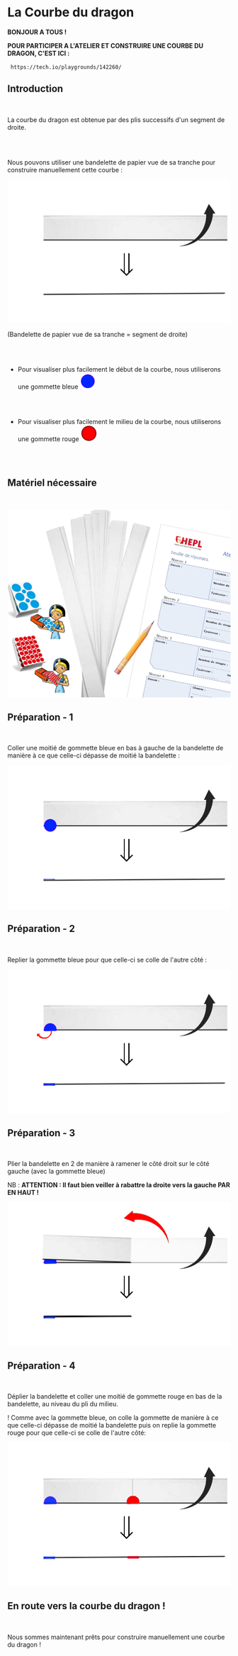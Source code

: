 # La Courbe du dragon

**BONJOUR A TOUS !**

**POUR PARTICIPER A L'ATELIER ET CONSTRUIRE UNE COURBE DU DRAGON, C'EST ICI :**

```
 https://tech.io/playgrounds/142260/
```

## Introduction

<br>

La courbe du dragon est obtenue par des plis successifs d'un segment de droite.

<br><br>

Nous pouvons utiliser une bandelette de papier vue de sa tranche pour construire manuellement cette courbe :

![BandePapierTranche](img/bandePapierTranche.png)

(Bandelette de papier vue de sa tranche = segment de droite)

<br><br>

- Pour visualiser plus facilement le début de la courbe, nous utiliserons une gommette bleue ![gommetteBleue](img/gommetteB.png)

<br><br>

- Pour visualiser plus facilement le milieu de la courbe, nous utiliserons une gommette rouge ![gommetteRouge](img/gommetteR.png)

<br><br>

## Matériel nécessaire

<br>

![Matos](img/matos.png)

## Préparation - 1

<br>

Coller une moitié de gommette bleue en bas à gauche de la bandelette de manière à ce que celle-ci dépasse de moitié la bandelette :

![Prepa2](img/prepa1.png)

## Préparation - 2

<br>

Replier la gommette bleue pour que celle-ci se colle de l'autre côté :

![Prepa2](img/prepa2.png)

## Préparation - 3

<br>

Plier la bandelette en 2 de manière à ramener le côté droit sur le côté gauche (avec la gommette bleue)

NB : **ATTENTION : Il faut bien veiller à rabattre la droite vers la gauche PAR EN HAUT !**

![Prepa3](img/prepa3.png)

## Préparation - 4

<br>

Déplier la bandelette et coller une moitié de gommette rouge en bas de la bandelette, au niveau du pli du milieu.

! Comme avec la gommette bleue, on colle la gommette de manière à ce que celle-ci dépasse de moitié la bandelette puis on replie la gommette rouge pour que celle-ci se colle de l'autre côté:

![Prepa4](img/prepa4.png)

## En route vers la courbe du dragon !

<br>

Nous sommes maintenant prêts pour construire manuellement une courbe du dragon !
